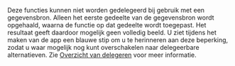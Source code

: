 
Deze functies kunnen niet worden gedelegeerd bij gebruik met een gegevensbron. Alleen het eerste gedeelte van de gegevensbron wordt opgehaald, waarna de functie op dat gedeelte wordt toegepast.  Het resultaat geeft daardoor mogelijk geen volledig beeld.  U ziet tijdens het maken van de app een blauwe stip om u te herinneren aan deze beperking, zodat u waar mogelijk nog kunt overschakelen naar delegeerbare alternatieven. Zie [Overzicht van delegeren](../articles/delegation-overview.md) voor meer informatie.

